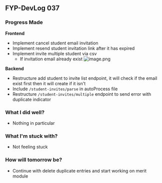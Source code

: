 ## FYP-DevLog 037

### Progress Made
**Frontend**
+ Implement cancel student email invitation
+ Implement resend student invitation link after it has expired
+ Implement invite multiple student via csv 
    + If invitation email already exist ![image.png](https://cdn.hashnode.com/res/hashnode/image/upload/v1603870665187/oEjbgJ_EE.png)

**Backend**
+ Restructure add student to invite list endpoint, it will check if the email exist first then it will create if it isn't
+ Include `/student-invites/parse` in autoProcess file
+ Restructure `/student-invites/multiple` endpoint to send error with duplicate indicator

### What I did well?
+ Nothing in particular

### What I'm stuck with?
+ Not feeling stuck

### How will tomorrow be?
+ Continue with delete duplicate entries and start working on merit module